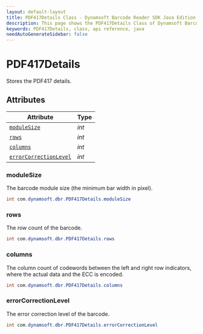 ```yaml
---
layout: default-layout
title: PDF417Details Class - Dynamsoft Barcode Reader SDK Java Edition API Reference
description: This page shows the PDF417Details Class of Dynamsoft Barcode Reader SDK Java Edition API Reference.
keywords: PDF417Details, class, api reference, java
needAutoGenerateSidebar: false
---
```



# PDF417Details
Stores the PDF417 details.
  

## Attributes
  
| Attribute | Type |
|---------- | ---- |
| [`moduleSize`](#modulesize) | *int* |
| [`rows`](#rows) | *int* |
| [`columns`](#columns) | *int* |
| [`errorCorrectionLevel`](#errorcorrectionlevel) | *int* |


### moduleSize
The barcode module size (the minimum bar width in pixel).
```java
int com.dynamsoft.dbr.PDF417Details.moduleSize
```

### rows
The row count of the barcode.
```java
int com.dynamsoft.dbr.PDF417Details.rows
```

### columns
The column count of codewords between the left and right row indicators, where the actual data and the ECC is encoded.

```java
int com.dynamsoft.dbr.PDF417Details.columns
```

### errorCorrectionLevel
The error correction level of the barcode.
```java
int com.dynamsoft.dbr.PDF417Details.errorCorrectionLevel
```
